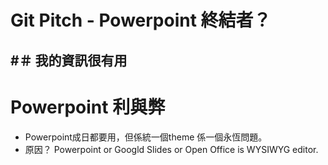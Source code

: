 # Git Pitch - Powerpoint 終結者？

#＃ 我的資訊很有用
---
# Powerpoint 利與弊

* Powerpoint成日都要用，但係統一個theme 係一個永恆問題。
* 原因？ Powerpoint or Googld Slides or Open Office is WYSIWYG editor.

